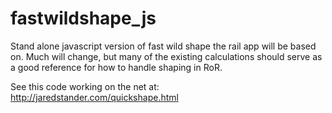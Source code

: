 fastwildshape_js
================

Stand alone javascript version of fast wild shape the rail app will be based on. Much will change, but many of the existing calculations should serve as a good reference for how to handle shaping in RoR.

See this code working on the net at:
http://jaredstander.com/quickshape.html
